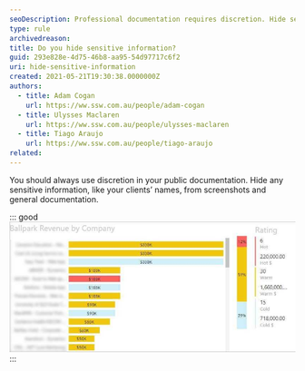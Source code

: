 ```yaml
---
seoDescription: Professional documentation requires discretion. Hide sensitive information like client names from public view to maintain confidentiality and trust.
type: rule
archivedreason:
title: Do you hide sensitive information?
guid: 293e828e-4d75-46b8-aa95-54d97717c6f2
uri: hide-sensitive-information
created: 2021-05-21T19:30:38.0000000Z
authors:
  - title: Adam Cogan
    url: https://ww.ssw.com.au/people/adam-cogan
  - title: Ulysses Maclaren
    url: https://ww.ssw.com.au/people/ulysses-maclaren
  - title: Tiago Araujo
    url: https://ww.ssw.com.au/people/tiago-araujo
related:
---
```


You should always use discretion in your public documentation. Hide any sensitive information, like your clients’ names, from screenshots and general documentation.

<!--endintro-->

::: good
![Figure: Good example – Others can’t see the clients’ names](blurred-image1.jpg)
:::
